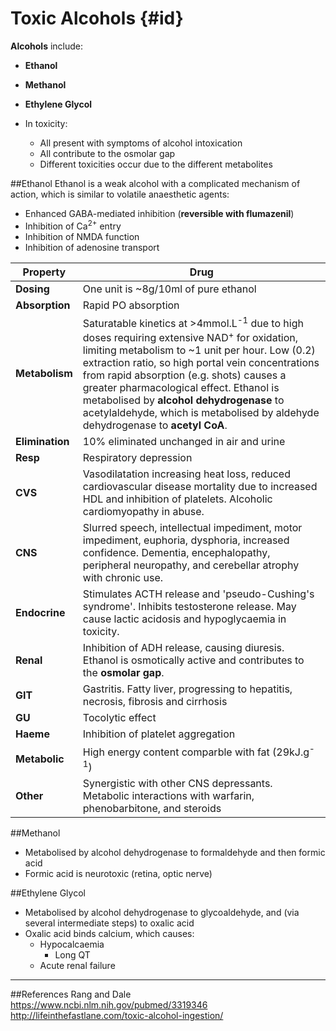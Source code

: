 # Toxic Alcohols {#id}

**Alcohols** include:
* **Ethanol**
* **Methanol**
* **Ethylene Glycol**

* In toxicity:
  * All present with symptoms of alcohol intoxication
  * All contribute to the osmolar gap
  * Different toxicities occur due to the different metabolites

##Ethanol
Ethanol is a weak alcohol with a complicated mechanism of action, which is similar to volatile anaesthetic agents:
* Enhanced GABA-mediated inhibition (**reversible with flumazenil**)
* Inhibition of Ca<sup>2+</sup> entry
* Inhibition of NMDA function
* Inhibition of adenosine transport

|Property|Drug
|--|--|
|**Dosing**|One unit is ~8g/10ml of pure ethanol
|**Absorption**|Rapid PO absorption
|**Metabolism**|Saturatable kinetics at >4mmol.L<sup>-1</sup> due to high doses requiring extensive NAD<sup>+</sup> for oxidation, limiting metabolism to ~1 unit per hour. Low (0.2) extraction ratio, so high portal vein concentrations from rapid absorption (e.g. shots) causes a greater pharmacological effect. Ethanol is metabolised by **alcohol dehydrogenase** to acetylaldehyde, which is metabolised by aldehyde dehydrogenase to **acetyl CoA**.
|**Elimination**|10% eliminated unchanged in air and urine
|**Resp**|Respiratory depression
|**CVS**|Vasodilatation increasing heat loss, reduced cardiovascular disease mortality due to increased HDL and inhibition of platelets. Alcoholic cardiomyopathy in abuse.
|**CNS**|Slurred speech, intellectual impediment, motor impediment, euphoria, dysphoria, increased confidence. Dementia, encephalopathy, peripheral neuropathy, and cerebellar atrophy with chronic use.
|**Endocrine**|Stimulates ACTH release and 'pseudo-Cushing's syndrome'. Inhibits testosterone release. May cause lactic acidosis and hypoglycaemia in toxicity.
|**Renal**|Inhibition of ADH release, causing diuresis. Ethanol is osmotically active and contributes to the **osmolar gap**.
|**GIT**|Gastritis. Fatty liver, progressing to hepatitis, necrosis, fibrosis and cirrhosis
|**GU**|Tocolytic effect
|**Haeme**|Inhibition of platelet aggregation
|**Metabolic**|High energy content comparble with fat (29kJ.g<sup>-1</sup>)
|**Other**|Synergistic with other CNS depressants. Metabolic interactions with warfarin, phenobarbitone, and steroids

##Methanol
* Metabolised by alcohol dehydrogenase to formaldehyde and then formic acid
* Formic acid is neurotoxic (retina, optic nerve)

##Ethylene Glycol
* Metabolised by alcohol dehydrogenase to glycoaldehyde, and (via several intermediate steps) to oxalic acid
* Oxalic acid binds calcium, which causes:
  * Hypocalcaemia
    * Long QT
  * Acute renal failure



---
##References
Rang and Dale
https://www.ncbi.nlm.nih.gov/pubmed/3319346
http://lifeinthefastlane.com/toxic-alcohol-ingestion/